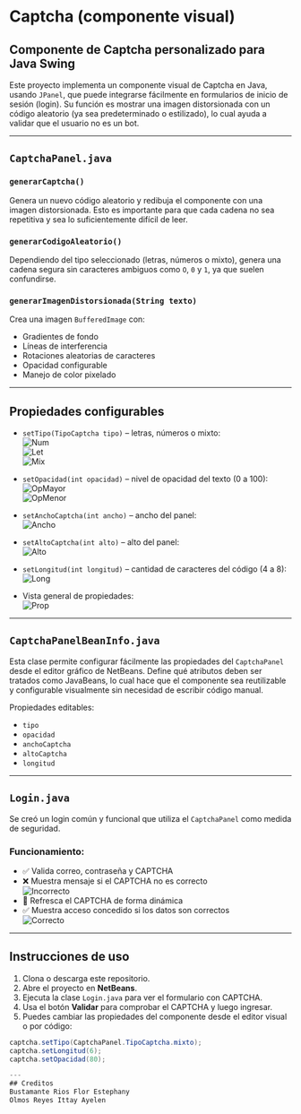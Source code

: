 # Captcha (componente visual)

## Componente de Captcha personalizado para Java Swing

Este proyecto implementa un componente visual de Captcha en Java, usando `JPanel`, que puede integrarse fácilmente en formularios de inicio de sesión (login). Su función es mostrar una imagen distorsionada con un código aleatorio (ya sea predeterminado o estilizado), lo cual ayuda a validar que el usuario no es un bot.

---

## `CaptchaPanel.java`

### `generarCaptcha()`
Genera un nuevo código aleatorio y redibuja el componente con una imagen distorsionada. Esto es importante para que cada cadena no sea repetitiva y sea lo suficientemente difícil de leer.

### `generarCodigoAleatorio()`
Dependiendo del tipo seleccionado (letras, números o mixto), genera una cadena segura sin caracteres ambiguos como `O`, `0` y `1`, ya que suelen confundirse.

### `generarImagenDistorsionada(String texto)`
Crea una imagen `BufferedImage` con:
- Gradientes de fondo  
- Líneas de interferencia  
- Rotaciones aleatorias de caracteres  
- Opacidad configurable  
- Manejo de color pixelado

---

## Propiedades configurables

- `setTipo(TipoCaptcha tipo)` – letras, números o mixto:  
  ![Num](https://ibb.co/JWNX49wS)  
  ![Let](https://ibb.co/Q3RYyQyd)  
  ![Mix](https://ibb.co/SDRSgdnN)

- `setOpacidad(int opacidad)` – nivel de opacidad del texto (0 a 100):  
  ![OpMayor](https://ibb.co/Kz9xNZ6x)  
  ![OpMenor](https://ibb.co/HDJfYhCp)

- `setAnchoCaptcha(int ancho)` – ancho del panel:  
  ![Ancho](https://ibb.co/DDFKCtKD)

- `setAltoCaptcha(int alto)` – alto del panel:  
  ![Alto](https://ibb.co/v61qJZQk)

- `setLongitud(int longitud)` – cantidad de caracteres del código (4 a 8):  
  ![Long](https://ibb.co/LhtQPt2T)

- Vista general de propiedades:  
  ![Prop](https://ibb.co/ympDs7Yy)

---

## `CaptchaPanelBeanInfo.java`

Esta clase permite configurar fácilmente las propiedades del `CaptchaPanel` desde el editor gráfico de NetBeans. Define qué atributos deben ser tratados como JavaBeans, lo cual hace que el componente sea reutilizable y configurable visualmente sin necesidad de escribir código manual.

Propiedades editables:
- `tipo`
- `opacidad`
- `anchoCaptcha`
- `altoCaptcha`
- `longitud`

---

## `Login.java`

Se creó un login común y funcional que utiliza el `CaptchaPanel` como medida de seguridad.

### Funcionamiento:
- ✅ Valida correo, contraseña y CAPTCHA
- ❌ Muestra mensaje si el CAPTCHA no es correcto  
  ![Incorrecto](https://ibb.co/4nm5GJsq)
- 🔄 Refresca el CAPTCHA de forma dinámica
- ✅ Muestra acceso concedido si los datos son correctos  
  ![Correcto](https://ibb.co/MxLwB1X9)

---

## Instrucciones de uso

1. Clona o descarga este repositorio.
2. Abre el proyecto en **NetBeans**.
3. Ejecuta la clase `Login.java` para ver el formulario con CAPTCHA.
4. Usa el botón **Validar** para comprobar el CAPTCHA y luego ingresar.
5. Puedes cambiar las propiedades del componente desde el editor visual o por código:

```java
captcha.setTipo(CaptchaPanel.TipoCaptcha.mixto);
captcha.setLongitud(6);
captcha.setOpacidad(80);

---
## Creditos
Bustamante Rios Flor Estephany
Olmos Reyes Ittay Ayelen
